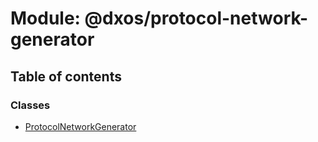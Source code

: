 # Module: @dxos/protocol-network-generator

## Table of contents

### Classes

- [ProtocolNetworkGenerator](../classes/dxos_protocol_network_generator.ProtocolNetworkGenerator.md)
